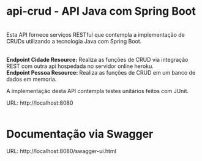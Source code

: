 # api-crud - API Java com Spring Boot
<br/>
Esta API fornece serviços RESTful que contempla a implementação de CRUDs 
utilizando a tecnologia Java com Spring Boot.
<br/><br/>

<b>Endpoint Cidade Resource:</b> Realiza as funções de CRUD via integração REST com outra api hospedada no servidor online heroku. <br/>
<b>Endpoint Pessoa Resource:</b> Realiza as funções de CRUD em um banco de dados em memoria.

A implementação desta API contempla testes unitários feitos com JUnit.

URL: http://localhost:8080
<br/><br/>

# Documentação via Swagger

URL: http://localhost:8080/swagger-ui.html 